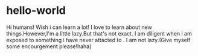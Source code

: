 # hello-world
Hi humans!
Wish i can learn a lot!
I love to learn about new things.However,I'm a little lazy.But that's not exact.
I am diligent when i am exposed to something i have never attacted to .
I am not lazy.(Give myself some encourgement please!haha)

